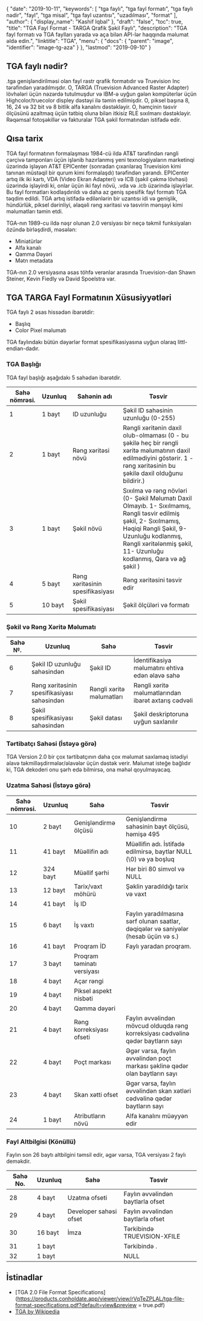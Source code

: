 {
  "date": "2019-10-11",
  "keywords": [
"tga faylı",
"tga fayl formatı",
"tga faylı nədir",
"fayl",
"tga misal",
"tga fayl uzantısı",
"uzadılması",
"format"
],
  "author": {
    "display_name": "Kashif Iqbal"
},
  "draft": "false",
  "toc": true,
  "title": "TGA Fayl Format - TARGA Qrafik Şəkil Faylı",
  "description": "TGA fayl formatı və TGA faylları yarada və aça bilən API-lər haqqında məlumat əldə edin.",
  "linktitle": "TGA",
  "menu": {
    "docs": {
      "parent": "image",
      "identifier": "image-tg-aza"
}
},
  "lastmod": "2019-09-10"
}

## TGA faylı nədir?

.tga genişləndirilməsi olan fayl rastr qrafik formatıdır və Truevision Inc tərəfindən yaradılmışdır. O, TARGA (Truevision Advanced Raster Adapter) lövhələri üçün nəzərdə tutulmuşdur və IBM-ə uyğun gələn kompüterlər üçün Highcolor/truecolor displey dəstəyi ilə təmin edilmişdir. O, piksel başına 8, 16, 24 və 32 bit və 8 bitlik alfa kanalını dəstəkləyir. O, həmçinin təsvir ölçüsünü azaltmaq üçün tətbiq oluna bilən itkisiz RLE sıxılmanı dəstəkləyir. Rəqəmsal fotoşəkillər və fakturalar TGA şəkil formatından istifadə edir.

## Qısa tarix

TGA fayl formatının formalaşması 1984-cü ildə AT&T tərəfindən rəngli çərçivə tamponları üçün işlənib hazırlanmış yeni texnologiyaların marketinqi üzərində işləyən AT&T EPICenter (sonradan çıxarılaraq Truevision kimi tanınan müstəqil bir qurum kimi formalaşdı) tərəfindən yarandı. EPICenter artıq ilk iki kartı, VDA (Video Ekran Adapteri) və ICB (şəkil çəkmə lövhəsi) üzərində işləyirdi ki, onlar üçün iki fayl növü, .vda və .icb üzərində işləyirlər. Bu fayl formatları kodlaşdırıldı və daha az geniş spesifik fayl formatı TGA təqdim edildi. TGA artıq istifadə edilənlərin bir uzantısı idi və genişlik, hündürlük, piksel dərinliyi, əlaqəli rəng xəritəsi və təsvirin mənşəyi kimi məlumatları təmin etdi.

TGA-nın 1989-cu ildə nəşr olunan 2.0 versiyası bir neçə təkmil funksiyaları özündə birləşdirdi, məsələn:

 * Miniatürlər
 * Alfa kanalı
 * Qamma Dəyəri
 * Mətn metadata

TGA-nın 2.0 versiyasına əsas töhfə verənlər arasında Truevision-dan Shawn Steiner, Kevin Fiedly və David Spoelstra var.

## TGA TARGA Fayl Formatının Xüsusiyyətləri

TGA faylı 2 əsas hissədən ibarətdir:

 * Başlıq
 * Color Pixel məlumatı

TGA faylındakı bütün dəyərlər format spesifikasiyasına uyğun olaraq littl-endian-dadır.

### TGA Başlığı

TGA fayl başlığı aşağıdakı 5 sahədən ibarətdir.

|Sahə nömrəsi.|Uzunluq |Sahənin adı |Təsvir|
---|---|---|---|
|1| 1 bayt |ID uzunluğu| Şəkil ID sahəsinin uzunluğu (0-255)|
|2| 1 bayt |Rəng xəritəsi növü| Rəngli xəritənin daxil olub-olmaması (0 - bu şəkilə heç bir rəngli xəritə məlumatının daxil edilmədiyini göstərir. 1 - rəng xəritəsinin bu şəkilə daxil olduğunu bildirir.)|
|3| 1 bayt |Şəkil növü| Sıxılma və rəng növləri (0- Şəkil Məlumatı Daxil Olmayıb. 1- Sıxılmamış, Rəngli təsvir edilmiş şəkil, 2- Sıxılmamış, Həqiqi Rəngli Şəkil, 9- Uzunluğu kodlanmış, Rəngli xəritələnmiş şəkil, 11- Uzunluğu kodlanmış, Qara və ağ şəkil )|
|4| 5 bayt |Rəng xəritəsinin spesifikasiyası| Rəng xəritəsini təsvir edir|
|5| 10 bayt |Şəkil spesifikasiyası| Şəkil ölçüləri və formatı|

### Şəkil və Rəng Xəritə Məlumatı

|Sahə №. |Uzunluq |Sahə |Təsvir|
---|---|---|---|
|6 |Şəkil ID uzunluğu sahəsindən| Şəkil ID| İdentifikasiya məlumatını ehtiva edən əlavə sahə|
|7 |Rəng xəritəsinin spesifikasiyası sahəsindən| Rəngli xəritə məlumatları| Rəngli xəritə məlumatlarından ibarət axtarış cədvəli|
|8 |Şəkil spesifikasiyası sahəsindən| Şəkil datası| Şəkil deskriptoruna uyğun saxlanılır|

### Tərtibatçı Sahəsi (İstəyə görə)

TGA Version 2.0 bir çox tərtibatçının daha çox məlumat saxlamaq istədiyi əlavə təkmilləşdirmələr/əlavələr üçün dəstək verir. Məlumat isteğe bağlıdır ki, TGA dekoderi onu şərh edə bilmirsə, ona məhəl qoyulmayacaq.

### Uzatma Sahəsi (İstəyə görə)

|Sahə nömrəsi.| Uzunluq| Sahə |Təsvir|
---|---|---|---|
|10| 2 bayt |Genişləndirmə ölçüsü |Genişləndirmə sahəsinin bayt ölçüsü, həmişə 495|
|11| 41 bayt| Müəllifin adı |Müəllifin adı. İstifadə edilmirsə, baytlar NULL (\0) və ya boşluq|-a təyin edilməlidir
|12| 324 bayt| Müəllif şərhi| Hər biri 80 simvol və NULL|-dan ibarət dörd sətir kimi təşkil edilmiş şərh
|13| 12 bayt| Tarix/vaxt möhürü |Şəklin yaradıldığı tarix və vaxt|
|14| 41 bayt| İş ID||
|15| 6 bayt| İş vaxtı| Faylın yaradılmasına sərf olunan saatlar, dəqiqələr və saniyələr (hesab üçün və s.)|
|16| 41 bayt| Proqram İD |Faylı yaradan proqram.|
|17| 3 bayt| Proqram təminatı versiyası||
|18| 4 bayt| Açar rəngi||
|19| 4 bayt| Piksel aspekt nisbəti||
|20| 4 bayt| Qamma dəyəri||
|21| 4 bayt| Rəng korreksiyası ofseti |Faylın əvvəlindən mövcud olduqda rəng korreksiyası cədvəlinə qədər baytların sayı|
|22| 4 bayt| Poçt markası | Əgər varsa, faylın əvvəlindən poçt markası şəklinə qədər olan baytların sayı|
|23| 4 bayt| Skan xətti ofset| Əgər varsa, faylın əvvəlindən skan xətləri cədvəlinə qədər baytların sayı|
|24| 1 bayt| Atributların növü| Alfa kanalını müəyyən edir|

### Fayl Altbilgisi (Könüllü)

Faylın son 26 baytı altbilgini təmsil edir, əgər varsa, TGA versiyası 2 faylı deməkdir.

|Sahə No.| Uzunluq| Sahə| Təsvir|
---|---|---|---|
|28| 4 bayt| Uzatma ofseti| Faylın əvvəlindən baytlarla ofset|
|29| 4 bayt| Developer sahəsi ofset| Faylın əvvəlindən baytlarla ofset|
|30| 16 bayt| İmza| Tərkibində TRUEVISION-XFILE|
|31| 1 bayt| | Tərkibində .|
|32| 1 bayt| | NULL| ehtiva edir


## İstinadlar

 * [TGA 2.0 File Format Specifications](https://products.conholdate.app/viewer/view/rVqTeZPLAL/tga-file-format-specifications.pdf?default=view&preview = true.pdf)
 * [TGA by Wikipedia](https://en.wikipedia.org/wiki/Truevision_TGA)

